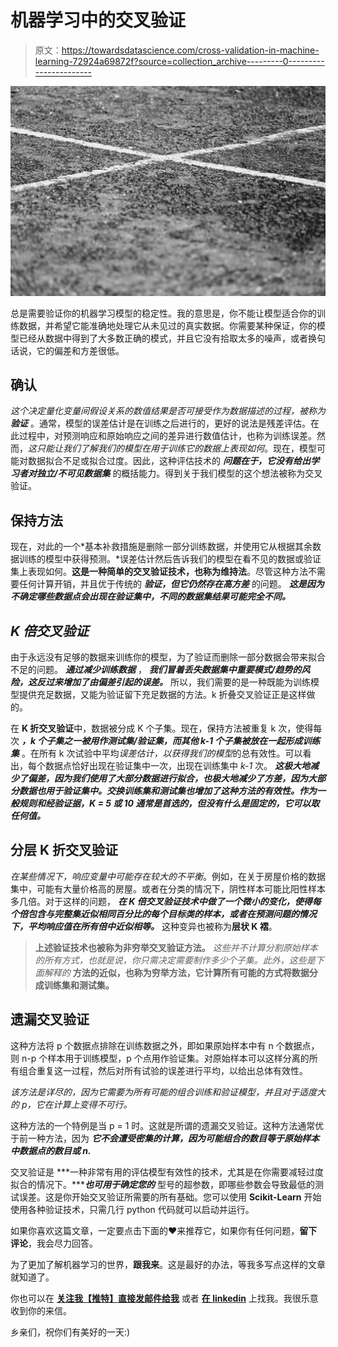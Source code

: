 # 机器学习中的交叉验证

> 原文：<https://towardsdatascience.com/cross-validation-in-machine-learning-72924a69872f?source=collection_archive---------0----------------------->

![](img/4b5832b00294a83530a1029825040485.png)

总是需要验证你的机器学习模型的稳定性。我的意思是，你不能让模型适合你的训练数据，并希望它能准确地处理它从未见过的真实数据。你需要某种保证，你的模型已经从数据中得到了大多数正确的模式，并且它没有拾取太多的噪声，或者换句话说，它的偏差和方差很低。

## 确认

*这个决定量化变量间假设关系的数值结果是否可接受作为数据描述的过程，被称为* ***验证*** 。通常，模型的误差估计是在训练之后进行的，更好的说法是残差评估。在此过程中，对预测响应和原始响应之间的差异进行数值估计，也称为训练误差。然而，*这只能让我们了解我们的模型在用于训练它的数据上表现如何*。现在，模型可能对数据拟合不足或拟合过度。因此，这种评估技术的 ***问题在于，它没有给出学习者对独立/不可见数据集*** 的概括能力。得到关于我们模型的这个想法被称为交叉验证。

## 保持方法

现在，对此的一个*基本补救措施是删除一部分训练数据，并使用它从根据其余数据训练的模型中获得预测。*误差估计然后告诉我们的模型在看不见的数据或验证集上表现如何。**这是一种简单的交叉验证技术，也称为维持法**。尽管这种方法不需要任何计算开销，并且优于传统的 ***验证，但它仍然存在高方差*** 的问题。 ***这是因为不确定哪些数据点会出现在验证集中，不同的数据集结果可能完全不同。***

## ***K 倍交叉验证***

由于永远没有足够的数据来训练你的模型，为了验证而删除一部分数据会带来拟合不足的问题。 ***通过减少训练数据*** ， ***我们冒着丢失数据集中重要模式/趋势的风险，这反过来增加了由偏差引起的误差。*** 所以，我们需要的是一种既能为训练模型提供充足数据，又能为验证留下充足数据的方法。k 折叠交叉验证正是这样做的。

在 **K 折交叉验证**中，数据被分成 K 个子集。现在，保持方法被重复 k 次，使得每次 ***，k 个子集之一被用作测试集/验证集，而其他 k-1 个子集被放在一起形成训练集*** 。在所有 k 次试验中平均*误差估计，以获得我们的模型*的总有效性。可以看出，每个数据点恰好出现在验证集中一次，出现在训练集中 *k-1* 次。 ***这极大地减少了偏差，因为我们使用了大部分数据进行拟合，也极大地减少了方差，因为大部分数据也用于验证集中。交换训练集和测试集也增加了这种方法的有效性。**作为一般规则和经验证据，K = 5 或 10 通常是首选的**，但没有什么是固定的，它可以取任何值。***

## 分层 K 折交叉验证

*在某些情况下，响应变量中可能存在较大的不平衡*。例如，在关于房屋价格的数据集中，可能有大量价格高的房屋。或者在分类的情况下，阴性样本可能比阳性样本多几倍。对于这样的问题， ***在 K 倍交叉验证技术中做了一个微小的变化，使得每个倍包含与完整集近似相同百分比的每个目标类的样本，或者在预测问题的情况下，平均响应值在所有倍中近似相等。*** 这种变异也被称为**层状 K 褶**。

> **上述验证技术也被称为非穷举交叉验证方法。** *这些并不计算分割原始样本的所有方式，也就是说，你只需决定需要制作多少个子集。此外，这些是下面解释的* **方法的近似，也称为穷举方法，它计算所有可能的方式将数据分成训练集和测试集。**

## 遗漏交叉验证

这种方法将 p 个数据点排除在训练数据之外，即如果原始样本中有 n 个数据点，则 n-p 个样本用于训练模型，p 个点用作验证集。对原始样本可以这样分离的所有组合重复这一过程，然后对所有试验的误差进行平均，以给出总体有效性。

*该方法是详尽的，因为它需要为所有可能的组合训练和验证模型，并且对于适度大的 p，它在计算上变得不可行。*

这种方法的一个特例是当 p = 1 时。这就是所谓的遗漏交叉验证。这种方法通常优于前一种方法，因为 ***它不会遭受密集的计算，因为可能组合的数目等于原始样本中数据点的数目或 n.***

交叉验证是 ***一种非常有用的评估模型有效性的技术，尤其是在你需要减轻过度拟合的情况下。******也可用于确定您的*** 型号的超参数，即哪些参数会导致最低的测试误差。这是你开始交叉验证所需要的所有基础。您可以使用 **Scikit-Learn** 开始使用各种验证技术，只需几行 python 代码就可以启动并运行。

如果你喜欢这篇文章，一定要点击下面的❤来推荐它，如果你有任何问题，**留下评论**，我会尽力回答。

为了更加了解机器学习的世界，**跟我来**。这是最好的办法，等我多写点这样的文章就知道了。

你也可以在 [**关注我【推特】**](https://twitter.com/Prashant_1722)[**直接发邮件给我**](mailto:pr.span24@gmail.com) 或者 [**在 linkedin**](https://www.linkedin.com/in/prashantgupta17/) 上找我。我很乐意收到你的来信。

乡亲们，祝你们有美好的一天:)